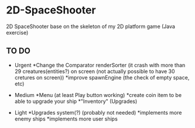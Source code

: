 # 2D-SpaceShooter
2D SpaceShooter base on the skeleton of my 2D platform game (Java exercise)

TO DO
-----
- Urgent
*Change the Comparator renderSorter (it crash with more than 29 creatures(entities?) on screen (not actually possible to have 30 cretures on screen))
*improve spawnEngine (the check of empty space, etc)

- Medium
*Menu (at least Play button working)
*create coin item to be able to upgrade your ship
*"Inventory" (Upgrades)

- Light
*Upgrades system(?) (probably not needed)
*implements more enemy ships
*implements more user ships

